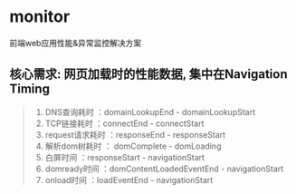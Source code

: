 # monitor
前端web应用性能&amp;异常监控解决方案

##  核心需求: 网页加载时的性能数据, 集中在Navigation Timing
> 1. DNS查询耗时 ：domainLookupEnd - domainLookupStart
> 2. TCP链接耗时 ：connectEnd - connectStart
> 3. request请求耗时 ：responseEnd - responseStart 
> 4. 解析dom树耗时 ： domComplete - domLoading 
> 5. 白屏时间 ：responseStart - navigationStart
> 6. domready时间 ：domContentLoadedEventEnd - navigationStart
> 7. onload时间 ：loadEventEnd - navigationStart